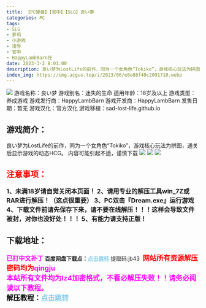 ```yaml
---
title: 【PC硬盘】【官中】【SLG】良い夢
categories: PC
tags:
- SLG
- 萝莉
- 小游戏
- 凌辱
- 官中
- HappyLambBarn社
date: 2023-3-2 8:01:00
description: 良い梦为LostLife的前作，同为一个女角色“Tokiko”，游戏核心玩法为拼图，通关后显示游戏的动态HCG。内容可能引起不适，谨慎下载
index_img: https://img.acgus.top/i/2023/06/e8e88f40c2091710.webp
---
```

![](https://img.acgus.top/i/2023/06/e8e88f40c2091710.webp)
游戏名称：良い梦
游戏别名：迷失的生命
适用年龄：18岁及以上
游戏类型：养成游戏
游戏发行商：HappyLambBarn
游戏开发商：HappyLambBarn
发售日期：暂无
游戏汉化：官方汉化
游戏移植：sad-lost-life.github.io

## 游戏简介：
良い梦为LostLife的前作，同为一个女角色“Tokiko”，游戏核心玩法为拼图，通关后显示游戏的动态HCG。
内容可能引起不适，谨慎下载
![](https://img.acgus.top/i/2023/06/4cbe53994c091717.webp)
![](https://img.acgus.top/i/2023/06/b8b292fa7c091714.webp)
![](https://img.acgus.top/i/2023/06/55f95b4220091712.webp)





## <font color=#FF0000 >注意事项：</font>
<font size=3><b>1、未满18岁请自觉关闭本页面！
2、请用专业的解压工具win_7Z或RAR进行解压！（这点很重要）
3、PC双击『Dream.exe』运行游戏
4、下载文件前请先保存下来，请不要在线解压！！！这样会导致文件被封，对你也没好处！！！
5、有能力请支持正版！</b></font>

## 下载地址：
<font color=#FF00FF size=3><b>已打中文补丁</b></font>
<b>百度网盘下载点：</b><a href="https://pan.baidu.com/s/1w9sufabpGxtAIoiS1Wjk4w?pwd=jb43" style="color: #87CEEB;"><b>点击跳转</b></a> 提取码:jb43
<a style="padding: 0" href="https://post.qingju.org/AD/"><img style="max-width:100%" src="https://img.acgus.top/i/2024/07/478f689b8021d8d499ab43d21acf137a.gif" alt=""></a>
<b><font color=#FF0000 size=4>网站所有资源解压密码均为</b></font><b><font color=#FF00FF size=4>qingju</font><font color=#FF0000 ></font></b><br><b><font color=#FF00FF size=4>本站所有文件均为lz4加密格式，不看必解压失败！！请务必阅读以下教程。</b></font><br><b><font color=#000 size=4>解压教程：</b><a href="https://post.qingju.org/tutorial/000/" style="color: #87CEEB;"><b>点击跳转</b></a>
